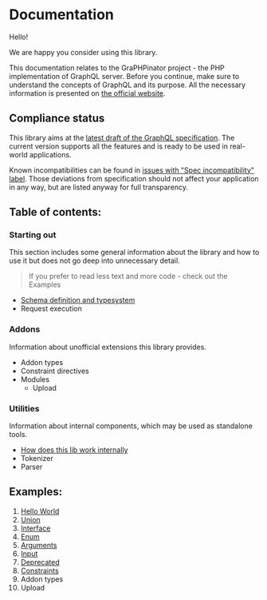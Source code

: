 # Documentation

Hello! 

We are happy you consider using this library.

This documentation relates to the GraPHPinator project - the PHP implementation of GraphQL server. 
Before you continue, make sure to understand the concepts of GraphQL and its purpose.
All the necessary information is presented on [the official website](http://graphql.org/learn/).

## Compliance status

This library aims at the [latest draft of the GraphQL specification](http://spec.graphql.org/draft/).
The current version supports all the features and is ready to be used in real-world applications.

Known incompatibilities can be found in [issues with "Spec incompatibility" label](https://github.com/graphpql/graphpinator/issues?q=is%3Aopen+is%3Aissue+label%3A%22Ctg+-+Spec+incompatibility%22). Those deviations from specification should not affect your application in any way, but are listed anyway for full transparency.

## Table of contents:

### Starting out

This section includes some general information about the library and how to use it but does not go deep into unnecessary detail.

> If you prefer to read less text and more code - check out the Examples

- [Schema definition and typesystem](typesystem.md)
- Request execution

### Addons

Information about unofficial extensions this library provides.

- Addon types
- Constraint directives
- Modules
  - Upload

### Utilities

Information about internal components, which may be used as standalone tools.

- [How does this lib work internally](UnderTheHood.md)
- Tokenizer
- Parser

## Examples:

1. [Hello World](examples/HelloWorld.md)
2. [Union](examples/Union.md)
3. [Interface](examples/Interface.md)
4. [Enum](examples/Enum.md)
5. [Arguments](examples/Arguments.md)
6. [Input](examples/Input.md)
7. [Deprecated](examples/Deprecated.md)
8. [Constraints](examples/Constraints.md)
9. Addon types
10. Upload
